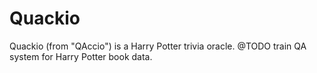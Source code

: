 # Quackio
Quackio (from "QAccio") is a Harry Potter trivia oracle. @TODO train QA system for Harry Potter book data.
